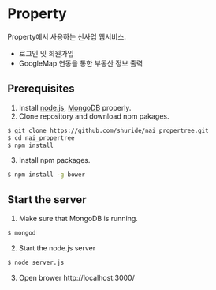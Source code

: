 # Property
Property에서 사용하는 신사업 웹서비스.

- 로그인 및 회원가입
- GoogleMap 연동을 통한 부동산 정보 출력


## Prerequisites

1. Install [node.js](http://nodejs.org), [MongoDB](http://mongodb.com) properly.
2. Clone repository and download npm pakages.
``` bash
$ git clone https://github.com/shuride/nai_propertree.git
$ cd nai_propertree
$ npm install
```

3. Install npm packages.
``` bash
$ npm install -g bower
```

## Start the server
1. Make sure that MongoDB is running.
``` bash
$ mongod
```

2. Start the node.js server
``` bash
$ node server.js
```

3. Open brower http://localhost:3000/

